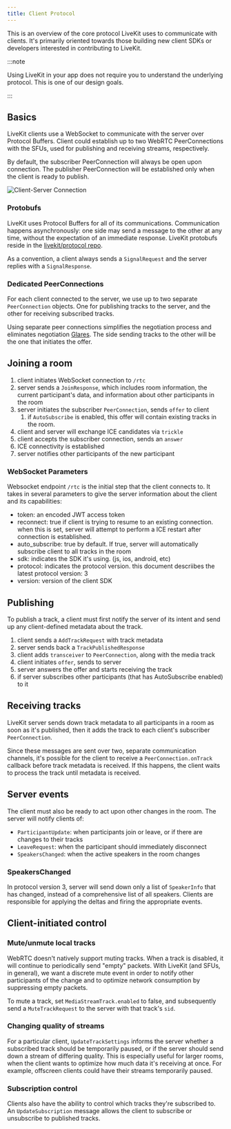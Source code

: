 ```yaml
---
title: Client Protocol
---
```


This is an overview of the core protocol LiveKit uses to communicate with clients. It's primarily oriented towards those building new client SDKs or developers interested in contributing to LiveKit.

:::note

Using LiveKit in your app does not require you to understand the underlying protocol. This is one of our design goals.

:::

## Basics

LiveKit clients use a WebSocket to communicate with the server over Protocol Buffers. Client could establish up to two WebRTC PeerConnections with the SFUs, used for publishing and receiving streams, respectively.

By default, the subscriber PeerConnection will always be open upon connection. The publisher PeerConnection will be established only when the client is ready to publish.

![Client-Server Connection](/img/client-server-connection.svg)

### Protobufs

LiveKit uses Protocol Buffers for all of its communications. Communication happens asynchronously: one side may send a message to the other at any time, without the expectation of an immediate response. LiveKit protobufs reside in the [livekit/protocol repo](https://github.com/livekit/protocol).

As a convention, a client always sends a `SignalRequest` and the server replies with a `SignalResponse`.

### Dedicated PeerConnections

For each client connected to the server, we use up to two separate `PeerConnection` objects. One for publishing tracks to the server, and the other for receiving subscribed tracks.

Using separate peer connections simplifies the negotiation process and eliminates negotiation [Glares](https://www.ietf.org/proceedings/82/slides/rtcweb-10.pdf). The side sending tracks to the other will be the one that initiates the offer.

## Joining a room

1. client initiates WebSocket connection to `/rtc`
2. server sends a `JoinResponse`, which includes room information, the current participant's data, and information about other participants in the room
3. server initiates the subscriber `PeerConnection`, sends `offer` to client
   1. if `AutoSubscribe` is enabled, this offer will contain existing tracks in the room.
4. client and server will exchange ICE candidates via `trickle`
5. client accepts the subscriber connection, sends an `answer`
6. ICE connectivity is established
7. server notifies other participants of the new participant

### WebSocket Parameters

Websocket endpoint `/rtc` is the initial step that the client connects to. It takes in several parameters to give the server information about the client and its capabilities:

* token: an encoded JWT access token
* reconnect: true if client is trying to resume to an existing connection. when this is set, server will attempt to perform a ICE restart after connection is established.
* auto_subscribe: true by default. If true, server will automatically subscribe client to all tracks in the room
* sdk: indicates the SDK it's using. (js, ios, android, etc)
* protocol: indicates the protocol version. this document descriibes the latest protocol version: 3
* version: version of the client SDK

## Publishing

To publish a track, a client must first notify the server of its intent and send up any client-defined metadata about the track.

1. client sends a `AddTrackRequest` with track metadata
2. server sends back a `TrackPublishedResponse`
3. client adds `transceiver` to `PeerConnection`, along with the media track
4. client initiates `offer`, sends to server
5. server answers the offer and starts receiving the track
6. if server subscribes other participants (that has AutoSubscribe enabled) to it

## Receiving tracks

LiveKit server sends down track metadata to all participants in a room as soon as it's published, then it adds the track to each client's subscriber `PeerConnection`.

Since these messages are sent over two, separate communication channels, it's possible for the client to receive a `PeerConnection.onTrack` callback before track metadata is received. If this happens, the client waits to process the track until metadata is received.

## Server events

The client must also be ready to act upon other changes in the room. The server will notify clients of:

- `ParticipantUpdate`: when participants join or leave, or if there are changes to their tracks
- `LeaveRequest`: when the participant should immediately disconnect
- `SpeakersChanged`: when the active speakers in the room changes

### SpeakersChanged

In protocol version 3, server will send down only a list of `SpeakerInfo` that has changed, instead of a comprehensive list of all speakers. Clients are responsible for applying the deltas and firing the appropriate events.

## Client-initiated control

### Mute/unmute local tracks

WebRTC doesn't natively support muting tracks. When a track is disabled, it will continue to periodically send "empty" packets. With LiveKit (and SFUs, in general), we want a discrete mute event in order to notify other participants of the change and to optimize network consumption by suppressing empty packets.

To mute a track, set `MediaStreamTrack.enabled` to false, and subsequently send a `MuteTrackRequest` to the server with that track's `sid`.

### Changing quality of streams

For a particular client, `UpdateTrackSettings` informs the server whether a subscribed track should be temporarily paused, or if the server should send down a stream of differing quality. This is especially useful for larger rooms, when the client wants to optimize how much data it's receiving at once. For example, offscreen clients could have their streams temporarily paused.

### Subscription control

Clients also have the ability to control which tracks they're subscribed to. An `UpdateSubscription` message allows the client to subscribe or unsubscribe to published tracks.
